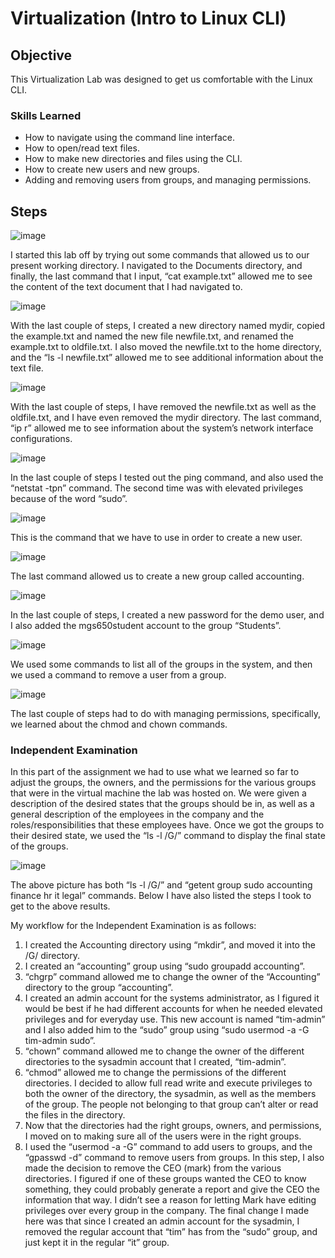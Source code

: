 # Virtualization (Intro to Linux CLI)

## Objective

This Virtualization Lab was designed to get us comfortable with the Linux CLI.

### Skills Learned

- How to navigate using the command line interface.
- How to open/read text files.
- How to make new directories and files using the CLI.
- How to create new users and new groups.
- Adding and removing users from groups, and managing permissions.

## Steps

![image](https://github.com/Atakan7Karaman/Virtualization-Intro-to-Linux-CLI-/assets/164254350/fa5e757f-2b49-49d5-ac88-8c4ef73e4fec)

I started this lab off by trying out some commands that allowed us to our present working directory. I navigated to the Documents directory, and finally, the last command that I input, “cat example.txt” allowed me to see the content of the text document that I had navigated to.

![image](https://github.com/Atakan7Karaman/Virtualization-Intro-to-Linux-CLI-/assets/164254350/fbb400e2-787c-4a32-a38b-eae1973cc40d)

With the last couple of steps, I created a new directory named mydir, copied the example.txt and named the new file newfile.txt, and renamed the example.txt to oldfile.txt. I also moved the newfile.txt to the home directory, and the “ls -l newfile.txt” allowed me to see additional information about the text file.

![image](https://github.com/Atakan7Karaman/Virtualization-Intro-to-Linux-CLI-/assets/164254350/79f4a12d-c867-4ce3-ad6c-fd39f006dd89)

With the last couple of steps, I have removed the newfile.txt as well as the oldfile.txt, and I have even removed the mydir directory. The last command, “ip r” allowed me to see information about the system’s network interface configurations. 

![image](https://github.com/Atakan7Karaman/Virtualization-Intro-to-Linux-CLI-/assets/164254350/005c2194-1d5b-4065-8e3c-4055fe095bb8)

In the last couple of steps I tested out the ping command, and also used the “netstat -tpn” command. The second time was with elevated privileges because of the word “sudo”.

![image](https://github.com/Atakan7Karaman/Virtualization-Intro-to-Linux-CLI-/assets/164254350/7ed9c1d7-9b13-4e85-bc06-95cb8f9b5c8d)

This is the command that we have to use in order to create a new user. 

![image](https://github.com/Atakan7Karaman/Virtualization-Intro-to-Linux-CLI-/assets/164254350/32aa7351-9c45-4d70-9f7a-07e00f9700fc)

 The last command allowed us to create a new group called accounting.

 ![image](https://github.com/Atakan7Karaman/Virtualization-Intro-to-Linux-CLI-/assets/164254350/d33ccafa-9479-47dc-9f18-2ba9d2aa93f3)

 In the last couple of steps, I created a new password for the demo user, and I also added the mgs650student account to the group “Students”. 

![image](https://github.com/Atakan7Karaman/Virtualization-Intro-to-Linux-CLI-/assets/164254350/d362faa4-8e9e-4c1b-aead-71c2b5a4c9fd)

We used some commands to list all of the groups in the system, and then we used a command to remove a user from a group. 

![image](https://github.com/Atakan7Karaman/Virtualization-Intro-to-Linux-CLI-/assets/164254350/4cd61251-ae6e-4fab-b10e-7c7004a89804)

The last couple of steps had to do with managing permissions, specifically, we learned about the chmod and chown commands. 

### Independent Examination

In this part of the assignment we had to use what we learned so far to adjust the groups, the owners, and the permissions for the various groups that were in the virtual machine the lab was hosted on. We were given a description of the desired states that the groups should be in, as well as a general description of the employees in the company and the roles/responsibilities that these employees have. Once we got the groups to their desired state, we used the “ls -l /G/” command to display the final state of the groups. 

![image](https://github.com/Atakan7Karaman/Virtualization-Intro-to-Linux-CLI-/assets/164254350/b47d9ab0-d807-4d8a-824b-ec586382e340)

 The above picture has both “ls -l /G/” and “getent group sudo accounting finance hr it legal” commands. Below I have also listed the steps I took to get to the above results. 

 My workflow for the Independent Examination is as follows: 

1. I created the Accounting directory using “mkdir”, and moved it into the /G/ directory.
2. I created an “accounting” group using “sudo groupadd accounting”.
3. “chgrp” command allowed me to change the owner of the “Accounting” directory to the group “accounting”.
4. I created an admin account for the systems administrator, as I figured it would be best if he had different accounts for when he needed elevated privileges and for everyday use. This new account is named “tim-admin” and I also added him to the “sudo” group using “sudo usermod -a -G tim-admin sudo”.
5. “chown” command allowed me to change the owner of the different directories to the sysadmin account that I created, “tim-admin”.
6. “chmod” allowed me to change the permissions of the different directories. I decided to allow full read write and execute privileges to both the owner of the directory, the sysadmin, as well as the members of the group. The people not belonging to that group can’t alter or read the files in the directory.
7. Now that the directories had the right groups, owners, and permissions, I moved on to making sure all of the users were in the right groups.
8. I used the “usermod -a -G” command to add users to groups, and the “gpasswd -d” command to remove users from groups. In this step, I also made the decision to remove the CEO (mark) from the various directories. I figured if one of these groups wanted the CEO to know something, they could probably generate a report and give the CEO the information that way. I didn’t see a reason for letting Mark have editing privileges over every group in the company. The final change I made here was that since I created an admin account for the sysadmin, I removed the regular account that “tim” has from the “sudo” group, and just kept it in the regular “it” group.


